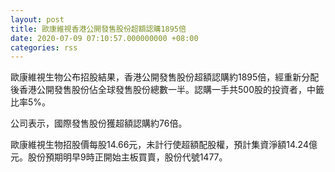 ```yaml
---
layout: post
title: 歐康維視香港公開發售股份超額認購1895倍
date: 2020-07-09 07:10:57.000000000 +08:00
categories: rss
---
```


歐康維視生物公布招股結果，香港公開發售股份超額認購約1895倍，經重新分配後香港公開發售股份佔全球發售股份總數一半。認購一手共500股的投資者，中籤比率5%。

公司表示，國際發售股份獲超額認購約76倍。

歐康維視生物招股價每股14.66元，未計行使超額配股權，預計集資淨額14.24億元。股份預期明早9時正開始主板買賣，股份代號1477。
